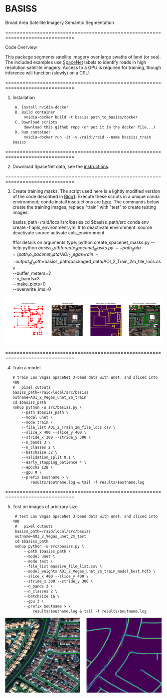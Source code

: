 # BASISS
Broad Area Satellite Imagery Semantic Segmentation

==============================================================================

Code Overview

This package segments satellite imagery over large swaths of land (or sea).  The included examples use [SpaceNet](https://spacenetchallenge.github.io/) labels to identify roads in high resolution satellite imagery.  Access to a GPU is required for training, though inference will function (slowly) on a CPU.


==============================================================================

1. Installation

		A. Install nvidia-docker
		B. Build container
			nvidia-docker build -t basiss path_to_basiss/docker
		C. Download scripts
			download this github repo (or put it in the docker file...)
		D. Run container
			nvidia-docker run -it -v /raid:/raid --name bassiss_train basiss		


==============================================================================

2.	Download SpaceNet data, see the [instructions](https://github.com/SpaceNetChallenge/utilities/tree/master/content/download_instructions).


==============================================================================

3.	Create training masks.  The script used here is a lightly modified version of the code described in [Blog1](https://medium.com/the-downlinq/creating-training-datasets-for-the-spacenet-road-detection-and-routing-challenge-6f970d413e2f).  Execute these scripts in a unique conda environment; conda install insctuctions are [here](https://conda.io/miniconda.html). The commands below create the training images; replace "train" with "test" to create testing images.

	basiss_path=/raid/local/src/basiss
	cd $basiss_path/src
	conda env create -f apls_environment.yml   # to deactivate environment: source deactivate
	source activate apls_environment

	#for details on arguments type: python create_spacenet_masks.py --help
	python $basiss_path/create_spacenet_masks.py \
	    --path_data=/path_to_spacenet_data/AOI_2_Vegas_Train \
	    --output_df_path=$basiss_path/packaged_data/AOI_2_Train_2m_file_locs.csv \
	    --buffer_meters=2 \
	    --n_bands=3 \
	    --make_plots=0 \
	    --overwrite_ims=0

![Alt text](/example_ims/mask_img998.png?raw=true "Figure 1")


==============================================================================

4.	Train a model

		# train Las Vegas SpaceNet 3-band data with unet, and sliced into 400 
		#  	pixel cutouts
		basiss_path=/raid/local/src/basiss
		outname=AOI_2_Vegas_unet_2m_train
		cd $basiss_path
		nohup python -u src/basiss.py \
			--path $basiss_path \
			--model unet \
			--mode train \
			--file_list AOI_2_Train_2m_file_locs.csv \
			--slice_x 400 --slice_y 400 \
			--stride_x 300 --stride_y 300 \
			--n_bands 3 \
			--n_classes 2 \
			--batchsize 32 \
			--validation_split 0.1 \
			--early_stopping_patience 4 \
			--epochs 128 \
			--gpu 0 \
			--prefix $outname > \
				results/$outname.log & tail -f results/$outname.log


==============================================================================

5. Test on images of arbitrary size

		# test Las Vegas SpaceNet 3-band data with unet, and sliced into 400 
		#  	pixel cutouts
		basiss_path=/raid/local/src/basiss
		outname=AOI_2_Vegas_unet_2m_test
		cd $basiss_path
		nohup python -u src/basiss.py \
			--path $basiss_path \
			--model unet \
			--mode test \
			--file_list massive_file_list.csv \
			--model_weights AOI_2_Vegas_unet_2m_train_model_best.hdf5 \
			--slice_x 400 --slice_y 400 \
			--stride_x 300 --stride_y 300 \
			--n_bands 3 \
			--n_classes 2 \
			--batchsize 16 \
			--gpu 3 \
			--prefix $outname > \
				results/$outname.log & tail -f results/$outname.log

![Alt text](/example_ims/unet0.png?raw=true "Figure 2")

